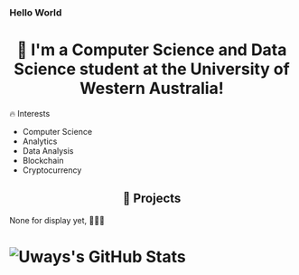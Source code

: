 ### Hello World

<!-- Heading -->
<h1 align="center">👋 I'm a Computer Science and Data Science student at the University of Western Australia!</h1>

<!-- Interests -->
<h2i  align="center">🔥 Interests</h2>
<ul>
  <li>Computer Science</li>
  <li>Analytics</li>
  <li>Data Analysis</li>
  <li>Blockchain</li>
  <li>Cryptocurrency</li>
</ul>

<h2 align="center">🚀 Projects</h2>
None for display yet, 🤫🤫🤫
<h1><h1>
  
<!-- <div align="center">
  <h3>💻 Blockchain and Cryptocurrency Projects:</h3>
  <h4><a href="https://github.com/yourusername/project1">Project 1</a></h4>
  <p>A short description of Project 1.</p>
  <h4><a href="https://github.com/yourusername/project2">Project 2</a></h4>
  <p>A short description of Project 2.</p>

  <h3>🛠️ Other Projects:</h3>
  <h4><a href="https://github.com/yourusername/other_project1">Other Project 1</a></h4>
  <p>A short description of Other Project 1.</p>
  <h4><a href="https://github.com/yourusername/other_project2">Other Project 2</a></h4>
  <p>A short description of Other Project 2.</p>
</div> -->

<!-- Social Media Icons -->
<!-- <h3 align="center">🌐 Connect with me:</h3>
<p align="center">
  <a href="https://www.linkedin.com/in/yourusername/">
    <img src="https://img.icons8.com/color/48/000000/linkedin.png" alt="LinkedIn" width="40px"/>
  </a>
  <a href="https://twitter.com/yourusername">
    <img src="https://img.icons8.com/color/48/000000/twitter.png" alt="Twitter" width="40px"/>
  </a>
</p>
 -->


  <img align="center" src="https://github-readme-stats.vercel.app/api?username=uwaysm&show_icons=true&line_height=27&count_private=true&title_color=ffffff&text_color=c9cacc&icon_color=blueviolet&bg_color=1d1f21" alt="Uways's GitHub Stats" />

